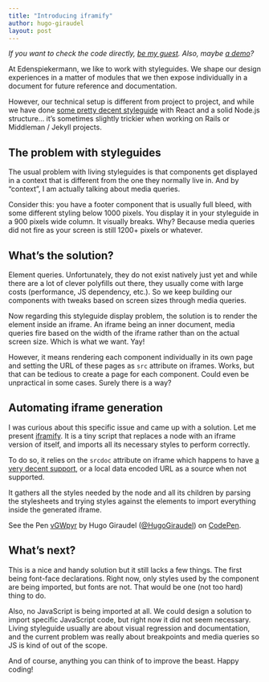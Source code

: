 ```yaml
---
title: "Introducing iframify"
author: hugo-giraudel
layout: post
---
```


*If you want to check the code directly, [be my guest](https://github.com/edenspiekermann/iframify). Also, maybe [a demo](http://codepen.io/HugoGiraudel/pen/vGWpyr?editors=1000)?*

At Edenspiekermann, we like to work with styleguides. We shape our design experiences in a matter of modules that we then expose individually in a document for future reference and documentation.

However, our technical setup is different from project to project, and while we have done [some pretty decent styleguide](http://doc-azdev.lovelysystems.com/styleguide/) with React and a solid Node.js structure… it’s sometimes slightly trickier when working on Rails or Middleman / Jekyll projects.

## The problem with styleguides

The usual problem with living styleguides is that components get displayed in a context that is different from the one they normally live in. And by “context”, I am actually talking about media queries.

Consider this: you have a footer component that is usually full bleed, with some different styling below 1000 pixels. You display it in your styleguide in a 900 pixels wide column. It visually breaks. Why? Because media queries did not fire as your screen is still 1200+ pixels or whatever.

## What’s the solution?

Element queries. Unfortunately, they do not exist natively just yet and while there are a lot of clever polyfills out there, they usually come with large costs (performance, JS dependency, etc.). So we keep building our components with tweaks based on screen sizes through media queries.

Now regarding this styleguide display problem, the solution is to render the element inside an iframe. An iframe being an inner document, media queries fire based on the width of the iframe rather than on the actual screen size. Which is what we want. Yay!

However, it means rendering each component individually in its own page and setting the URL of these pages as `src` attribute on iframes. Works, but that can be tedious to create a page for each component. Could even be unpractical in some cases. Surely there is a way?

## Automating iframe generation

I was curious about this specific issue and came up with a solution. Let me present [iframify](https://gist.github.com/HugoGiraudel/67b65acf64f57bff08cacbc71999f1f2). It is a tiny script that replaces a node with an iframe version of itself, and imports all its necessary styles to perform correctly. 

To do so, it relies on the `srcdoc` attribute on iframe which happens to have [a very decent support](http://caniuse.com/#search=srcdoc), or a local data encoded URL as a source when not supported.

It gathers all the styles needed by the node and all its children by parsing the stylesheets and trying styles against the elements to import everything inside the generated iframe. 

<p data-height="268" data-theme-id="0" data-slug-hash="vGWpyr" data-default-tab="result" data-user="HugoGiraudel" class="codepen">See the Pen <a href="http://codepen.io/HugoGiraudel/pen/vGWpyr/">vGWpyr</a> by Hugo Giraudel (<a href="http://codepen.io/HugoGiraudel">@HugoGiraudel</a>) on <a href="http://codepen.io">CodePen</a>.</p>
<script async src="//assets.codepen.io/assets/embed/ei.js"></script>

## What’s next?

This is a nice and handy solution but it still lacks a few things. The first being font-face declarations. Right now, only styles used by the component are being imported, but fonts are not. That would be one (not too hard) thing to do.

Also, no JavaScript is being imported at all. We could design a solution to import specific JavaScript code, but right now it did not seem necessary. Living styleguide usually are about visual regression and documentation, and the current problem was really about breakpoints and media queries so JS is kind of out of the scope.

And of course, anything you can think of to improve the beast. Happy coding!
